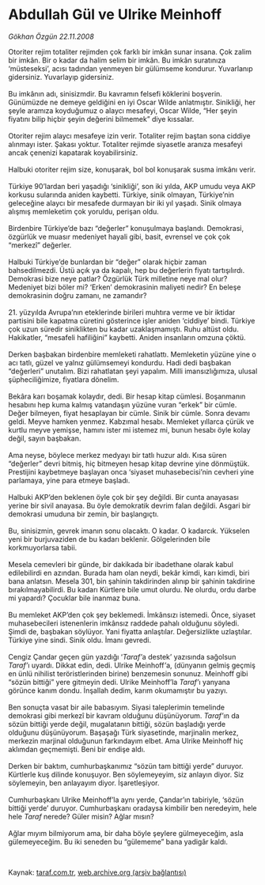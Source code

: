 # Abdullah Gül ve Ulrike Meinhoff

*Gökhan Özgün 22.11.2008*

<div class="taraf_structure_2col_1zq">
<div class="margen_n">



 <p>Otoriter rejim totaliter rejimden çok farklı bir imkân sunar insana. Çok zalim bir imkân. Bir o kadar da halim selim bir imkân. Bu imkân suratınıza ‘müsteseksi’, acısı tadından yenmeyen bir gülümseme kondurur. Yuvarlanıp gidersiniz. Yuvarlayıp gidersiniz. <br/><br/>Bu imkânın adı, sinisizmdir. Bu kavramın felsefi köklerini boşverin. Günümüzde ne demeye geldiğini en iyi Oscar Wilde anlatmıştır. Sinikliği, her şeyle aramıza koyduğumuz o alaycı mesafeyi, Oscar Wilde, “Her şeyin fiyatını bilip hiçbir şeyin değerini bilmemek” diye kıssalar. <br/><br/>Otoriter rejim alaycı mesafeye izin verir. Totaliter rejim baştan sona ciddiye alınmayı ister. Şakası yoktur. Totaliter rejimde siyasetle aranıza mesafeyi ancak çenenizi kapatarak koyabilirsiniz. <br/><br/>Halbuki otoriter rejim size, konuşarak, bol bol konuşarak susma imkânı verir. <br/><br/>Türkiye 90’lardan beri yaşadığı ‘sinikliği’, son iki yılda, AKP umudu veya AKP korkusu sularında aniden kaybetti. Türkiye, sinik olmayan, Türkiye’nin geleceğine alaycı bir mesafede durmayan bir iki yıl yaşadı. Sinik olmaya alışmış memleketim çok yoruldu, perişan oldu. <br/><br/>Birdenbire Türkiye’de bazı “değerler” konuşulmaya başlandı. Demokrasi, özgürlük ve muasır medeniyet hayali gibi, basit, evrensel ve çok çok “merkezî” değerler. <br/><br/>Halbuki Türkiye’de bunlardan bir “değer” olarak hiçbir zaman bahsedilmezdi. Üstü açık ya da kapalı, hep bu değerlerin fiyatı tartışılırdı. Demokrasi bize neye patlar? Özgürlük Türk milletine neye mal olur? Medeniyet bizi böler mi? ‘Erken’ demokrasinin maliyeti nedir? En beleşe demokrasinin doğru zamanı, ne zamandır? <br/><br/>21. yüzyılda Avrupa’nın eteklerinde birileri muhtıra verme ve bir iktidar partisini bile kapatma cüretini gösterince işler aniden ‘ciddiye’ bindi. Türkiye çok uzun süredir siniklikten bu kadar uzaklaşmamıştı. Ruhu altüst oldu. Hakikatler, “mesafeli hafiliğini” kaybetti. Aniden insanların omzuna çöktü. <br/><br/>Derken başbakan birdenbire memleketi rahatlattı. Memleketin yüzüne yine o acı tatlı, güzel ve yalnız gülümsemeyi kondurdu. Hadi dedi başbakan “değerleri” unutalım. Bizi rahatlatan şeyi yapalım. Milli imansızlığımıza, ulusal şüpheciliğimize, fiyatlara dönelim. <br/><br/>Bekâra karı boşamak kolaydır, dedi. Bir hesap kitap cümlesi. Boşanmanın hesabını hep kuma kalmış vatandaşın yüzüne vuran “erkek” bir cümle. Değer bilmeyen, fiyat hesaplayan bir cümle. Sinik bir cümle. Sonra devamı geldi. Meyve hamken yenmez. Kabzımal hesabı. Memleket yıllarca çürük ve kurtlu meyve yemişse, hamını ister mi istemez mi, bunun hesabı öyle kolay değil, sayın başbakan. <br/><br/>Ama neyse, böylece merkez medyayı bir tatlı huzur aldı. Kısa süren “değerler” devri bitmiş, hiç bitmeyen hesap kitap devrine yine dönmüştük. Prestijini kaybetmeye başlayan onca ‘siyaset muhasebecisi’nin cevheri yine parlamaya, yine para etmeye başladı. <br/><br/>Halbuki AKP’den beklenen öyle çok bir şey değildi. Bir cunta anayasası yerine bir sivil anayasa. Bu öyle demokratik devrim falan değildi. Asgari bir demokrasi umuduna bir zemin, bir başlangıçtı. <br/><br/>Bu, sinisizmin, gevrek imanın sonu olacaktı. O kadar. O kadarcık. Yükselen yeni bir burjuvaziden de bu kadarı beklenir. Gölgelerinden bile korkmuyorlarsa tabii. <br/><br/>Mesela cemevleri bir günde, bir dakikada bir ibadethane olarak kabul edilebilirdi en azından. Burada ham olan neydi, bekâr kimdi, karı kimdi, biri bana anlatsın. Mesela 301, bin şahinin takdirinden alınıp bir şahinin takdirine bırakılmayabilirdi. Bu kadarı Kürtlere bile umut olurdu. Ne olurdu, ordu darbe mi yapardı? Çocuklar bile inanmaz buna. <br/><br/>Bu memleket AKP’den çok şey beklemedi. İmkânsızı istemedi. Önce, siyaset muhasebecileri istenenlerin imkânsız raddede pahalı olduğunu söyledi. Şimdi de, başbakan söylüyor. Yani fiyatta anlaştılar. Değersizlikte uzlaştılar. Türkiye yine sindi. Sinik oldu. İmanı gevredi. <br/><br/>Cengiz Çandar geçen gün yazdığı ‘<em>Taraf’</em>a destek’ yazısında sağolsun <em>Taraf’</em>ı uyardı. Dikkat edin, dedi. Ulrike Meinhoff<em>’</em>a, (dünyanın gelmiş geçmiş en ünlü nihilist teröristlerinden birine) benzemesin sonunuz. Meinhoff gibi “sözün bittiği” yere gitmeyin dedi. Ulrike Meinhoff’la <em>Taraf’</em>ı yanyana görünce kanım dondu. İnşallah dedim, karım okumamıştır bu yazıyı. <br/><br/>Ben sonuçta vasat bir aile babasıyım. Siyasi taleplerimin temelinde demokrasi gibi merkezî bir kavram olduğunu düşünüyorum. <em>Taraf’</em>ın da sözün bittiği yerde değil, mugalatanın bittiği, sözün başladığı yerde olduğunu düşünüyorum. Başaşağı Türk siyasetinde, marjinalin merkez, merkezin marjinal olduğunun farkındayım elbet. Ama Ulrike Meinhoff hiç aklımdan geçmemişti. Beni bir endişe aldı. <br/><br/>Derken bir baktım, cumhurbaşkanımız “sözün tam bittiği yerde” duruyor. Kürtlerle kuş dilinde konuşuyor. Ben söylemeyeyim, siz anlayın diyor. Siz söylemeyin, ben anlayayım diyor. İşaretleşiyor. <br/><br/>Cumhurbaşkanı Ulrike Meinhoff’la aynı yerde, Çandar’ın tabiriyle, ‘sözün bittiği yerde’ duruyor. Cumhurbaşkanı oradaysa kimbilir ben neredeyim, hele hele <i>Taraf</i> nerede? Güler misin? Ağlar mısın? <br/><br/>Ağlar mıyım bilmiyorum ama, bir daha böyle şeylere gülmeyeceğim, asla gülemeyeceğim. Bu iki seneden bu “gülememe” bana yadigâr kaldı.</p>

<br/>


<div id="taraf_not">
</div>

</div>


</div>

Kaynak: [taraf.com.tr](http://www.taraf.com.tr:80/makale/2770.htm), [web.archive.org (arşiv bağlantısı)](http://web.archive.org/web/20090414192210/http://www.taraf.com.tr:80/makale/2770.htm)
